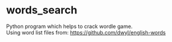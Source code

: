# words_search
Python program which helps to crack wordle game.<br>
Using word list files from: https://github.com/dwyl/english-words
